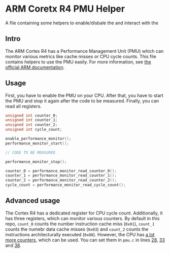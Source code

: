 # ARM Coretx R4 PMU Helper
A file containing some helpers to enable/disbale the and interact with the

## Intro
The ARM Cortex R4 has a Performance Management Unit (PMU) which can monitor various metrics like cache misses or CPU cycle counts.
This file contains helpers to use the PMU easily.
For more information, see [the official ARM documentation](http://infocenter.arm.com/help/index.jsp?topic=/com.arm.doc.ddi0363e/CHDCBAAH.html).

## Usage
First, you have to enable the PMU on your CPU.
After that, you have to start the PMU and stop it again after the code to be measured.
Finally, you can read all registers.

```C
unsigned int counter_0;
unsigned int counter_1;
unsigned int counter_2;
unsigned int cycle_count;

enable_performance_monitor();
performance_monitor_start();

// CODE TO BE MEASURED

performance_monitor_stop();

counter_0 = performance_monitor_read_counter_0();
counter_1 = performance_monitor_read_counter_1();
counter_2 = performance_monitor_read_counter_2();
cycle_count = performance_monitor_read_cycle_count();
```

## Advanced usage
The Cortex R4 has a dedicated register for CPU cycle count.
Additionally, it has three registers, which can monitor various counters.
By default in this repo, `count_0` counts the number instruction cache miss (`0x01`), `count_1` counts the numebr data cache misses (`0x03`) and `count_2` counts the instructions architecturally executed (`0x08`).
However, the CPU has [a lot more counters](http://infocenter.arm.com/help/index.jsp?topic=/com.arm.doc.ddi0363e/CHDCBAAH.html), which can be used.
You can set them in `pmu.c` in lines [28](https://github.com/umr-ds/ARM-Coretx-R4-PMU/blob/89be46ec4dd4a812b63a8397c1f94e264f736e0a/pmu.c#L28), [33](https://github.com/umr-ds/ARM-Coretx-R4-PMU/blob/89be46ec4dd4a812b63a8397c1f94e264f736e0a/pmu.c#L33) and [38](https://github.com/umr-ds/ARM-Coretx-R4-PMU/blob/89be46ec4dd4a812b63a8397c1f94e264f736e0a/pmu.c#L38).
